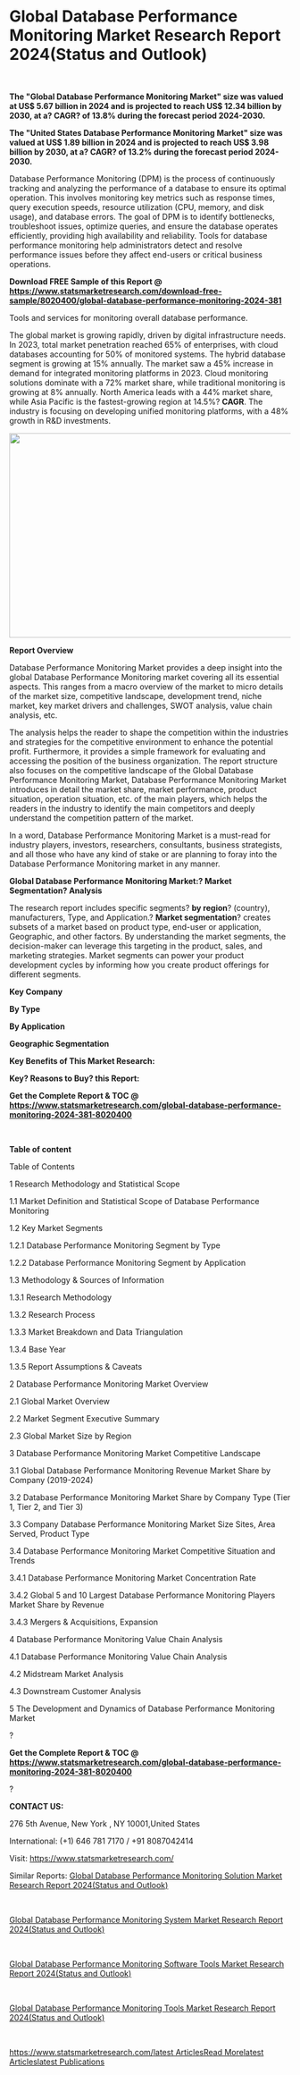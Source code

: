 <h1>Global Database Performance Monitoring Market Research Report 2024(Status and Outlook)</h1><br/><p><strong>The "Global Database Performance Monitoring Market" size was valued at US$ 5.67 billion in 2024 and is projected to reach US$ 12.34 billion by 2030, at a? <strong>CAGR</strong>? of 13.8% during the forecast period 2024-2030.</strong></p>
 
 
 
 <p><strong>The "United States Database Performance Monitoring Market" size was valued at US$ 1.89 billion in 2024 and is projected to reach US$ 3.98 billion by 2030, at a? <strong>CAGR</strong>? of 13.2% during the forecast period 2024-2030.</strong></p>
 
 
 
 <p>Database Performance Monitoring (DPM) is the process of continuously tracking and analyzing the performance of a database to ensure its optimal operation. This involves monitoring key metrics such as response times, query execution speeds, resource utilization (CPU, memory, and disk usage), and database errors. The goal of DPM is to identify bottlenecks, troubleshoot issues, optimize queries, and ensure the database operates efficiently, providing high availability and reliability. Tools for database performance monitoring help administrators detect and resolve performance issues before they affect end-users or critical business operations.</p>
 
 
 
 <p><strong>Download FREE Sample of this Report @ <a href="https://www.statsmarketresearch.com/download-free-sample/8020400/global-database-performance-monitoring-2024-381">https://www.statsmarketresearch.com/download-free-sample/8020400/global-database-performance-monitoring-2024-381</a></strong></p>
 
 
 
 <p>Tools and services for monitoring overall database performance.</p>
 
 
 
 <p>The global market is growing rapidly, driven by digital infrastructure needs. In 2023, total market penetration reached 65% of enterprises, with cloud databases accounting for 50% of monitored systems. The hybrid database segment is growing at 15% annually. The market saw a 45% increase in demand for integrated monitoring platforms in 2023. Cloud monitoring solutions dominate with a 72% market share, while traditional monitoring is growing at 8% annually. North America leads with a 44% market share, while Asia Pacific is the fastest-growing region at 14.5%? <strong><strong>CAGR</strong></strong>. The industry is focusing on developing unified monitoring platforms, with a 48% growth in R&D investments.</p>
 
 
 
 <p><img alt="" src="https://www.24marketreports.com/assets/report-images/DatabasePerformanceMonitoringMarket.png" style="height:366px; width:731px" /></p>
 
 
 
 <p><strong>Report Overview</strong></p>
 
 
 
 <p>Database Performance Monitoring Market provides a deep insight into the global Database Performance Monitoring market covering all its essential aspects. This ranges from a macro overview of the market to micro details of the market size, competitive landscape, development trend, niche market, key market drivers and challenges, SWOT analysis, value chain analysis, etc.</p>
 
 
 
 <p>The analysis helps the reader to shape the competition within the industries and strategies for the competitive environment to enhance the potential profit. Furthermore, it provides a simple framework for evaluating and accessing the position of the business organization. The report structure also focuses on the competitive landscape of the Global Database Performance Monitoring Market, Database Performance Monitoring Market introduces in detail the market share, market performance, product situation, operation situation, etc. of the main players, which helps the readers in the industry to identify the main competitors and deeply understand the competition pattern of the market.</p>
 
 
 
 <p>In a word, Database Performance Monitoring Market is a must-read for industry players, investors, researchers, consultants, business strategists, and all those who have any kind of stake or are planning to foray into the Database Performance Monitoring market in any manner.</p>
 
 
 
 <p><strong>Global Database Performance Monitoring Market:? Market Segmentation? Analysis</strong></p>
 
 
 
 <p>The research report includes specific segments? <strong>by region</strong>? (country), manufacturers, Type, and Application.? <strong>Market segmentation</strong>? creates subsets of a market based on product type, end-user or application, Geographic, and other factors. By understanding the market segments, the decision-maker can leverage this targeting in the product, sales, and marketing strategies. Market segments can power your product development cycles by informing how you create product offerings for different segments.</p>
 
 
 
 <p><strong>Key Company</strong></p>
 
 
 
 <p><strong>By Type</strong></p>
 
 
 
 <p><strong><strong>By Application</strong></strong></p>
 
 
 
 <p><strong>Geographic Segmentation</strong></p>
 
 
 
 <p><strong>Key Benefits of This Market Research:</strong></p>
 
 
 
 <p><strong>Key? <strong>Reasons to Buy</strong>? this Report:</strong></p>
 
 
 
 <div><b>Get the Complete Report & TOC @ <a href="https://www.statsmarketresearch.com/global-database-performance-monitoring-2024-381-8020400">https://www.statsmarketresearch.com/global-database-performance-monitoring-2024-381-8020400</a></b></div>
 
 
 
 <p><br />
 
 <b>Table of content</b></p>
 
 
 
 <p>Table of Contents<br />
 
 1 Research Methodology and Statistical Scope<br />
 
 1.1 Market Definition and Statistical Scope of Database Performance Monitoring<br />
 
 1.2 Key Market Segments<br />
 
 1.2.1 Database Performance Monitoring Segment by Type<br />
 
 1.2.2 Database Performance Monitoring Segment by Application<br />
 
 1.3 Methodology & Sources of Information<br />
 
 1.3.1 Research Methodology<br />
 
 1.3.2 Research Process<br />
 
 1.3.3 Market Breakdown and Data Triangulation<br />
 
 1.3.4 Base Year<br />
 
 1.3.5 Report Assumptions & Caveats<br />
 
 2 Database Performance Monitoring Market Overview<br />
 
 2.1 Global Market Overview<br />
 
 2.2 Market Segment Executive Summary<br />
 
 2.3 Global Market Size by Region<br />
 
 3 Database Performance Monitoring Market Competitive Landscape<br />
 
 3.1 Global Database Performance Monitoring Revenue Market Share by Company (2019-2024)<br />
 
 3.2 Database Performance Monitoring Market Share by Company Type (Tier 1, Tier 2, and Tier 3)<br />
 
 3.3 Company Database Performance Monitoring Market Size Sites, Area Served, Product Type<br />
 
 3.4 Database Performance Monitoring Market Competitive Situation and Trends<br />
 
 3.4.1 Database Performance Monitoring Market Concentration Rate<br />
 
 3.4.2 Global 5 and 10 Largest Database Performance Monitoring Players Market Share by Revenue<br />
 
 3.4.3 Mergers & Acquisitions, Expansion<br />
 
 4 Database Performance Monitoring Value Chain Analysis<br />
 
 4.1 Database Performance Monitoring Value Chain Analysis<br />
 
 4.2 Midstream Market Analysis<br />
 
 4.3 Downstream Customer Analysis<br />
 
 5 The Development and Dynamics of Database Performance Monitoring Market<br />
 
 ? </p>
 
 
 
 <div><b>Get the Complete Report & TOC @ <a href="https://www.statsmarketresearch.com/global-database-performance-monitoring-2024-381-8020400">https://www.statsmarketresearch.com/global-database-performance-monitoring-2024-381-8020400</a></b></div>
 
 
 
 <p>? </p>
 
 
 
 <p><b>CONTACT US:</b><br />
 
 276 5th Avenue, New York , NY 10001,United States<br />
 
 International: (+1) 646 781 7170 / +91 8087042414<br />
 
 Visit: <a href="https://www.statsmarketresearch.com/">https://www.statsmarketresearch.com/</a><br />
 
 Similar Reports: <a href="https://www.statsmarketresearch.com/global-database-performance-monitoring-2024-381-8020400">Global Database Performance Monitoring Solution Market Research Report 2024(Status and Outlook)</a><br />
 
 <br />
 
 <a href="https://www.statsmarketresearch.com/global-database-performance-monitoring-2024-381-8020400">Global Database Performance Monitoring System Market Research Report 2024(Status and Outlook)</a><br />
 
 <br />
 
 <a href="https://www.statsmarketresearch.com/global-database-performance-monitoring-2024-381-8020400">Global Database Performance Monitoring Software Tools Market Research Report 2024(Status and Outlook)</a><br />
 
 <br />
 
 <a href="https://www.statsmarketresearch.com/global-database-performance-monitoring-2024-381-8020400">Global Database Performance Monitoring Tools Market Research Report 2024(Status and Outlook)</a><br />
 
 <br />
 
 <a href="https://gyeongbokgung.com">https://www.statsmarketresearch.com/</a><a href="https://hallyeomaritime.com">latest Articles</a><a href="https://jingwansa.com">Read More</a><a href="https://nguoiviet.jp/">latest Articles</a><a href="https://www.intelmarketresearch.com/">latest Publications</a></p>